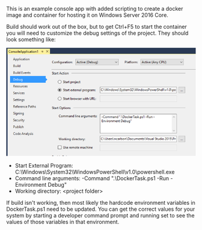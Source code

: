 ﻿This is an example console app with added scripting to create a docker image and container for hosting it on Windows Server 2016 Core.

Build should work out of the box, but to get Ctrl+F5 to start the container you will need to customize the debug settings of the project. They should look something like:

![settings](Settings.png)
- Start External Program: C:\Windows\System32\WindowsPowerShell\v1.0\powershell.exe
- Command line arguments: -Command ".\DockerTask.ps1 -Run -Environment Debug"
- Working directory: &lt;project folder&gt;

If build isn't working, then most likely the hardcode environment variables in DockerTask.ps1 need to be updated. You can get the correct values for your system by starting a developer command prompt and running set to see the values of those variables in that environment.
